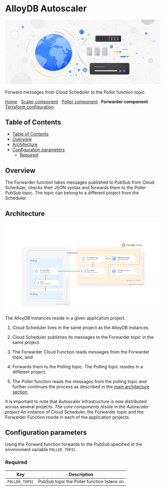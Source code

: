 # AlloyDB Autoscaler

![AlloyDB Autoscaler](../../../resources/hero-image.jpg)

Forward messages from Cloud Scheduler to the Poller function topic.

[Home](../../../README.md) · [Scaler component](../scaler/README.md) ·
[Poller component](../poller/README.md) · **Forwarder component** ·
[Terraform configuration](../../../terraform/README.md)

## Table of Contents

- [Table of Contents](#table-of-contents)
- [Overview](#overview)
- [Architecture](#architecture)
- [Configuration parameters](#configuration-parameters)
    - [Required](#required)

## Overview

The Forwarder function takes messages published to PubSub from Cloud Scheduler,
checks their JSON syntax and forwards them to the Poller PubSub topic. The topic
can belong to a different project from the Scheduler.

## Architecture

![architecture-forwarder](../../../resources/architecture-forwarder.png)

The AlloyDB instances reside in a given application project.

1.  Cloud Scheduler lives in the same project as the AlloyDB instances.

1.  Cloud Scheduler publishes its messages to the Forwarder topic in the same
    project.

1.  The Forwarder Cloud Function reads messages from the Forwarder topic, and

1.  Forwards them to the Polling topic. The Polling topic resides in a different
    project.

1.  The Poller function reads the messages from the polling topic and further
    continues the process as described in the
    [main architecture section](../../../terraform/alloydb-autoscaler/cloud-functions/README.md#architecture).

It is important to note that Autoscaler infrastructure is now distributed across
several projects. _The core components reside in the Autoscaler project_ An
instance of Cloud Scheduler, the Forwarder topic and the Forwarder Function
reside in each of the application projects.

## Configuration parameters

Using the Forward function forwards to the PubSub specified in the environment
variable `POLLER_TOPIC`.

### Required

| Key            | Description                                 |
| -------------- | ------------------------------------------- |
| `POLLER_TOPIC` | PubSub topic the Poller function listens on |
